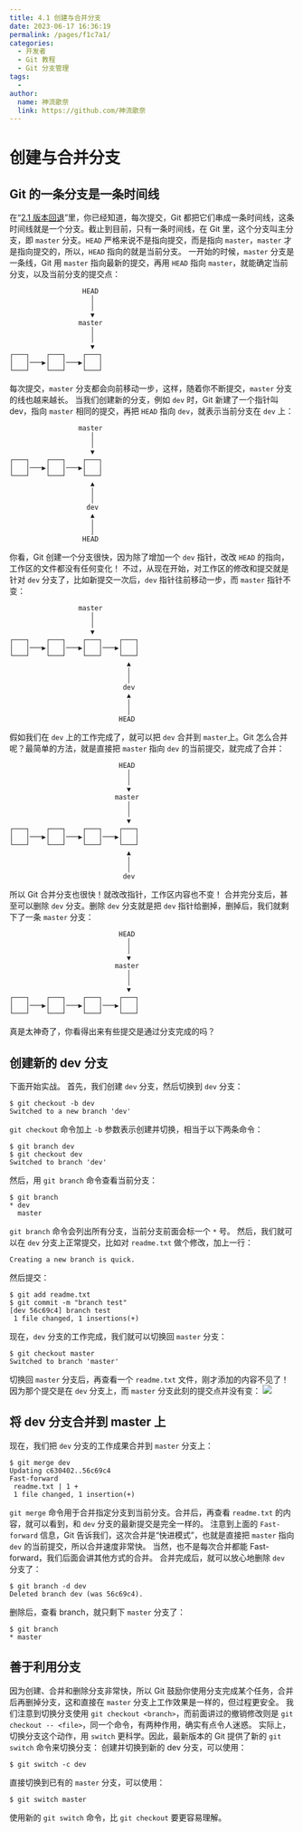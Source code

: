 ```yaml
---
title: 4.1 创建与合并分支
date: 2023-06-17 16:36:19
permalink: /pages/f1c7a1/
categories:
  - 开发者
  - Git 教程
  - Git 分支管理
tags:
  - 
author: 
  name: 神流歌奈
  link: https://github.com/神流歌奈
---
```

# 创建与合并分支

## Git 的一条分支是一条时间线

在“[2.1 版本回退](https://www.yuque.com/kana/zys3kp/mn3feitsw99o79bw)”里，你已经知道，每次提交，Git 都把它们串成一条时间线，这条时间线就是一个分支。截止到目前，只有一条时间线，在 Git 里，这个分支叫主分支，即 `master` 分支。`HEAD` 严格来说不是指向提交，而是指向 `master`，`master` 才是指向提交的，所以，`HEAD` 指向的就是当前分支。
一开始的时候，`master` 分支是一条线，Git 用 `master` 指向最新的提交，再用 `HEAD` 指向 `master`，就能确定当前分支，以及当前分支的提交点：
```
                  HEAD
                    │
                    │
                    ▼
                 master
                    │
                    │
                    ▼
┌───┐    ┌───┐    ┌───┐
│   │───▶│   │───▶│   │
└───┘    └───┘    └───┘
```
每次提交，`master` 分支都会向前移动一步，这样，随着你不断提交，`master` 分支的线也越来越长。
当我们创建新的分支，例如 `dev` 时，Git 新建了一个指针叫 dev，指向 `master` 相同的提交，再把 `HEAD` 指向 `dev`，就表示当前分支在 `dev` 上：
```
                 master
                    │
                    │
                    ▼
┌───┐    ┌───┐    ┌───┐
│   │───▶│   │───▶│   │
└───┘    └───┘    └───┘
                    ▲
                    │
                    │
                   dev
                    ▲
                    │
                    │
                  HEAD
```
你看，Git 创建一个分支很快，因为除了增加一个 `dev` 指针，改改 `HEAD` 的指向，工作区的文件都没有任何变化！
不过，从现在开始，对工作区的修改和提交就是针对 `dev` 分支了，比如新提交一次后，`dev` 指针往前移动一步，而 `master` 指针不变：
```
                 master
                    │
                    │
                    ▼
┌───┐    ┌───┐    ┌───┐    ┌───┐
│   │───▶│   │───▶│   │───▶│   │
└───┘    └───┘    └───┘    └───┘
                             ▲
                             │
                             │
                            dev
                             ▲
                             │
                             │
                           HEAD
```
假如我们在 `dev` 上的工作完成了，就可以把 `dev` 合并到 `master`上。Git 怎么合并呢？最简单的方法，就是直接把 `master` 指向 `dev` 的当前提交，就完成了合并：
```
                           HEAD
                             │
                             │
                             ▼
                          master
                             │
                             │
                             ▼
┌───┐    ┌───┐    ┌───┐    ┌───┐
│   │───▶│   │───▶│   │───▶│   │
└───┘    └───┘    └───┘    └───┘
                             ▲
                             │
                             │
                            dev
```
所以 Git 合并分支也很快！就改改指针，工作区内容也不变！
合并完分支后，甚至可以删除 `dev` 分支。删除 `dev` 分支就是把 `dev` 指针给删掉，删掉后，我们就剩下了一条 `master` 分支：
```
                           HEAD
                             │
                             │
                             ▼
                          master
                             │
                             │
                             ▼
┌───┐    ┌───┐    ┌───┐    ┌───┐
│   │───▶│   │───▶│   │───▶│   │
└───┘    └───┘    └───┘    └───┘
```
真是太神奇了，你看得出来有些提交是通过分支完成的吗？
## 创建新的 dev 分支

下面开始实战。
首先，我们创建 `dev` 分支，然后切换到 `dev` 分支：
```shell
$ git checkout -b dev
Switched to a new branch 'dev'
```
`git checkout` 命令加上 `-b` 参数表示创建并切换，相当于以下两条命令：
```shell
$ git branch dev
$ git checkout dev
Switched to branch 'dev'
```
然后，用 `git branch` 命令查看当前分支：
```shell
$ git branch
* dev
  master
```
`git branch` 命令会列出所有分支，当前分支前面会标一个 `*` 号。
然后，我们就可以在 `dev` 分支上正常提交，比如对 `readme.txt` 做个修改，加上一行：
```
Creating a new branch is quick.
```
然后提交：
```shell
$ git add readme.txt 
$ git commit -m "branch test"
[dev 56c69c4] branch test
 1 file changed, 1 insertions(+)
```
现在，`dev` 分支的工作完成，我们就可以切换回 `master` 分支：
```shell
$ git checkout master
Switched to branch 'master'
```
切换回 `master` 分支后，再查看一个 `readme.txt` 文件，刚才添加的内容不见了！因为那个提交是在 `dev` 分支上，而 `master` 分支此刻的提交点并没有变：
![](https://ushio.oss-cn-shanghai.aliyuncs.com/kana/git-guide/41.1.png)
## 将 dev 分支合并到 master 上

现在，我们把 `dev` 分支的工作成果合并到 `master` 分支上：
```shell
$ git merge dev
Updating c630402..56c69c4
Fast-forward
 readme.txt | 1 +
 1 file changed, 1 insertion(+)
```
`git merge` 命令用于合并指定分支到当前分支。合并后，再查看 `readme.txt` 的内容，就可以看到，和 `dev` 分支的最新提交是完全一样的。
注意到上面的 `Fast-forward` 信息，Git 告诉我们，这次合并是“快进模式”，也就是直接把 `master` 指向 `dev` 的当前提交，所以合并速度非常快。
当然，也不是每次合并都能 Fast-forward，我们后面会讲其他方式的合并。
合并完成后，就可以放心地删除 `dev` 分支了：
```shell
$ git branch -d dev
Deleted branch dev (was 56c69c4).
```
删除后，查看 branch，就只剩下 `master` 分支了：
```shell
$ git branch
* master
```
## 善于利用分支

因为创建、合并和删除分支非常快，所以 Git 鼓励你使用分支完成某个任务，合并后再删掉分支，这和直接在 `master` 分支上工作效果是一样的，但过程更安全。
我们注意到切换分支使用 `git checkout <branch>`，而前面讲过的撤销修改则是 `git checkout -- <file>`，同一个命令，有两种作用，确实有点令人迷惑。
实际上，切换分支这个动作，用 `switch` 更科学。因此，最新版本的 Git 提供了新的 `git switch` 命令来切换分支：
创建并切换到新的 dev 分支，可以使用：
```shell
$ git switch -c dev
```
直接切换到已有的 `master` 分支，可以使用：
```shell
$ git switch master
```
使用新的 `git switch` 命令，比 `git checkout` 要更容易理解。
